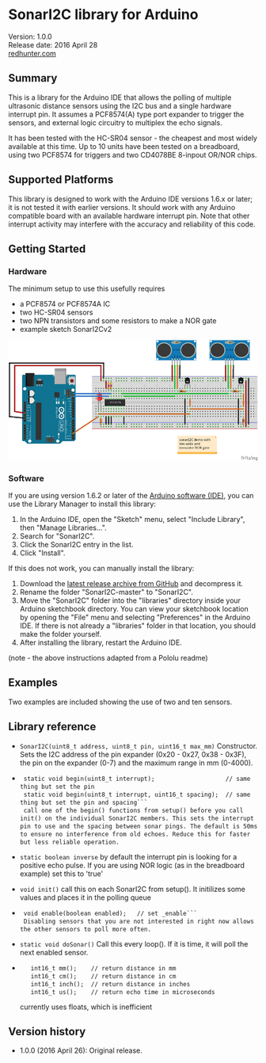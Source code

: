 # SonarI2C library for Arduino

Version: 1.0.0<br>
Release date: 2016 April 28<br>
[redhunter.com](http://redhunter.com/blog/category/technology/arduino/)


## Summary

This is a library for the Arduino IDE that allows the polling of multiple ultrasonic distance sensors using the I2C bus and a single hardware interrupt pin. It assumes a PCF8574(A) type port expander to trigger the sensors, and external logic circuitry to multiplex the echo signals.

It has been tested with the HC-SR04 sensor - the cheapest and most widely available at this time. Up to 10 units have been tested on a breadboard, using two PCF8574 for triggers and two CD4078BE 8-inpout OR/NOR chips.

## Supported Platforms

This library is designed to work with the Arduino IDE versions 1.6.x or later; it is not tested it with earlier versions. It should work with any Arduino compatible board with an available hardware interrupt pin. Note that other interrupt activity may interfere with the accuracy and reliability of this code.

## Getting Started

### Hardware

The minimum setup to use this usefully requires

* a PCF8574 or PCF8574A IC
* two HC-SR04 sensors
* two NPN transistors and some resistors to make a NOR gate
* example sketch SonarI2Cv2

![basic breadboard test](https://github.com/arielnh56/SonarI2C/blob/master/extras/sonarI2Cdemo1_bb.png) 

### Software

If you are using version 1.6.2 or later of the [Arduino software (IDE)](http://www.arduino.cc/en/Main/Software), you can use the Library Manager to install this library:

1. In the Arduino IDE, open the "Sketch" menu, select "Include Library", then "Manage Libraries...".
2. Search for "SonarI2C".
3. Click the SonarI2C entry in the list.
4. Click "Install".

If this does not work, you can manually install the library:

1. Download the [latest release archive from GitHub](https://github.com/arielnh56/SonarI2C/releases) and decompress it.
2. Rename the folder "SonarI2C-master" to "SonarI2C".
3. Move the "SonarI2C" folder into the "libraries" directory inside your Arduino sketchbook directory.  You can view your sketchbook location by opening the "File" menu and selecting "Preferences" in the Arduino IDE.  If there is not already a "libraries" folder in that location, you should make the folder yourself.
4. After installing the library, restart the Arduino IDE.

(note - the above instructions adapted from a Pololu readme)

## Examples

Two examples are included showing the use of two and ten sensors.

## Library reference

* ```SonarI2C(uint8_t address, uint8_t pin, uint16_t max_mm)```
   Constructor. Sets the I2C address of the pin expander (0x20 - 0x27, 0x38 - 0x3F), the pin on the expander (0-7) and the maximum range in mm (0-4000). 

* ```static void begin();                                     // call from setup(). Defaults to pin 2 and 50ms
   static void begin(uint8_t interrupt);                    // same thing but set the pin
   static void begin(uint8_t interrupt, uint16_t spacing);  // same thing but set the pin and spacing```
   call one of the begin() functions from setup() before you call init() on the individual SonarI2C members. This sets the interrupt pin to use and the spacing between sonar pings. The default is 50ms to ensure no interference from old echoes. Reduce this for faster but less reliable operation.

*  ```static boolean inverse```
   by default the interrupt pin is looking for a positive echo pulse. If you are using NOR logic (as in the breadboard example) set this to
   'true'
* ```void init()```
   call this on each SonarI2C from setup(). It initilizes some values and places it in the polling queue

* ```boolean enabled();  // query if enabled
   void enable(boolean enabled);   // set _enable```
   Disabling sensors that you are not interested in right now allows the other sensors to poll more often.

* ```static void doSonar()```
  Call this every loop(). If it is time, it will poll the next enabled sensor.

*
    ```
       int16_t mm();    // return distance in mm
       int16_t cm();    // return distance in cm
       int16_t inch();  // return distance in inches
       int16_t us();    // return echo time in microseconds
    ```
    currently uses floats, which is inefficient

## Version history

* 1.0.0 (2016 April 26): Original release.





